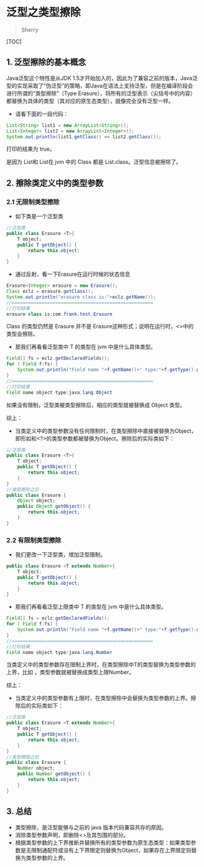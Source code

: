 # 泛型之类型擦除

> Sherry
>

[TOC]

## 1. 泛型擦除的基本概念

Java泛型这个特性是从JDK 1.5才开始加入的，因此为了兼容之前的版本，Java泛型的实现采取了“伪泛型”的策略，即Java在语法上支持泛型，但是在编译阶段会进行所谓的“类型擦除”（Type Erasure），将所有的泛型表示（尖括号中的内容）都替换为具体的类型（其对应的原生态类型），就像完全没有泛型一样。

- 请看下面的一段代码：

```java
List<String> list1 = new ArrayList<String>();
List<Integer> list2 = new ArrayList<Integer>();
System.out.println(list1.getClass() == list2.getClass());
```

打印的结果为 true。 

是因为 List<String>和 List<Integer>在 jvm 中的 Class 都是 List.class。泛型信息被擦除了。

## 2. 擦除类定义中的类型参数

### 2.1 无限制类型擦除

- 如下类是一个泛型类

```java
//泛型类
public class Erasure <T>{
	T object;
	public T getObject() {
		return this.object;
	}
}
```

- 通过反射，看一下Erasure在运行时候的状态信息

```java
Erasure<Integer> erasure = new Erasure();
Class eclz = erasure.getClass();
System.out.println("erasure class is:"+eclz.getName());
//====================================================
//打印结果
erasure class is:com.frank.test.Erasure
```

Class 的类型仍然是 Erasure 并不是 Erasure<T>这种形式；说明在运行时，<>中的类型会擦除。

- 那我们再看看泛型类中 T 的类型在 jvm 中是什么具体类型。

```java
Field[] fs = eclz.getDeclaredFields();
for ( Field f:fs) {
	System.out.println("Field name "+f.getName()+" type:"+f.getType().getName());
}
//====================================================
//打印结果
Field name object type:java.lang.Object
```

如果没有限制，泛型类被类型擦除后，相应的类型就被替换成 Object 类型。

综上：

- 当类定义中的类型参数没有任何限制时，在类型擦除中直接被替换为Object，即形如<T>和<?>的类型参数都被替换为Object。擦除后的实际类如下：

```java
//泛型类
public class Erasure <T>{
	T object;
	public T getObject() {
		return this.object;
	}
}
//类型擦除之后
public class Erasure {
	Object object;
	public Object getObject() {
		return this.object;
	}
}
```

### 2.2 有限制类型擦除

- 我们更改一下泛型类，增加泛型限制。

```java
public class Erasure <T extends Number>{
	T object;
	public T getObject() {
		return this.object;
	}
}
```

- 那我们再看看泛型上限类中 T 的类型在 jvm 中是什么具体类型。

```java
Field[] fs = eclz.getDeclaredFields();
for ( Field f:fs) {
	System.out.println("Field name "+f.getName()+" type:"+f.getType().getName());
}
//====================================================
//打印结果
Field name object type:java.lang.Number
```

当类定义中的类型参数存在限制上界时，在类型擦除中T的类型替换为类型参数的上界，比如 <T extends Number>，类型参数就被替换成类型上限Number。

综上：

- 当类定义中的类型参数有上限时，在类型擦除中会替换为类型参数的上界。擦除后的实际类如下：

```java
//泛型类
public class Erasure <T extends Number>{
	T object;
	public T getObject() {
		return this.object;
	}
}
//类型擦除之后
public class Erasure {
	Number object;
	public Number getObject() {
		return this.object;
	}
}
```

## 3. 总结

- 类型擦除，是泛型能够与之前的 java 版本代码兼容共存的原因。
- 消除类型参数声明，即删除<>及其包围的部分。
- 根据类型参数的上下界推断并替换所有的类型参数为原生态类型：如果类型参数是无限制通配符或没有上下界限定则替换为Object，如果存在上界限定则替换为类型参数的上界。
